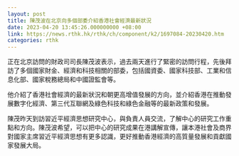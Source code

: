 ```yaml
---
layout: post
title: 陳茂波在北京向多個部委介紹香港社會經濟最新狀況
date: 2023-04-20 13:45:26.000000000 +08:00
link: https://news.rthk.hk/rthk/ch/component/k2/1697084-20230420.htm
categories: rthk
---
```


正在北京訪問的財政司司長陳茂波表示，過去兩天進行了緊密的訪問行程，先後拜訪了多個國家財金、經濟和科技相關的部委，包括國資委、國家科技部、工業和信息化部、國家稅務總局和中國證監會等。

他介紹了香港社會經濟的最新狀況和朝更高增值發展的方向，並介紹香港在推動發展數字化經濟、第三代互聯網及綠色科技和綠色金融等的最新政策和發展。

陳茂昨天到訪習近平經濟思想研究中心，與負責人員交流，了解中心的研究工作重點和方向。陳茂波希望，可以把中心的研究成果在港講解宣傳，讓本港社會及商界對國家主席習近平經濟思想有更多認識，更好推動香港經濟的高質量發展和貢獻國家發展大局。
